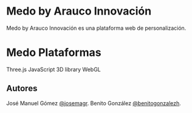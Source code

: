 # Medo by Arauco Innovación

Medo by Arauco Innovación es una plataforma web de personalización.

# Medo Plataformas

Three.js JavaScript 3D library WebGL 

## Autores

José Manuel Gómez [@josemagr](http://instagram.com/josemagr).
Benito González [@benitogonzalezh](https://www.instagram.com/benitogonzalezh/).
